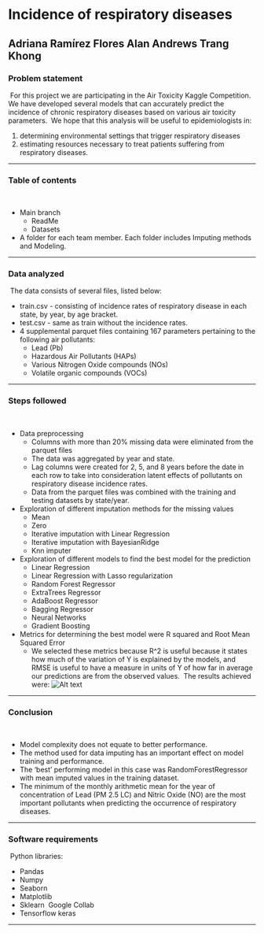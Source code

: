 # Incidence of respiratory diseases
**Adriana Ramírez Flores**
**Alan Andrews**
**Trang Khong**
​
---
### Problem statement
​
For this project we are participating in the Air Toxicity Kaggle Competition. 
​
We have developed several models that can accurately predict the incidence of chronic respiratory diseases based on various air toxicity parameters.
​
We hope that this analysis will be useful to epidemiologists in:
 1) determining environmental settings that trigger respiratory diseases 
 2) estimating resources necessary to treat patients suffering from respiratory diseases.
​
​
---
### Table of contents
​
- Main branch
    - ReadMe
    - Datasets
​
- A folder for each team member. Each folder includes Imputing methods and Modeling.
​
​
---
### Data analyzed
​
The data consists of several files, listed below:
- train.csv - consisting of incidence rates of respiratory disease in each state, by year, by age bracket.
- test.csv - same as train without the incidence rates.
- 4 supplemental parquet files containing 167 parameters pertaining to the following air pollutants:
    - Lead (Pb)  
    - Hazardous Air Pollutants (HAPs) 
    - Various Nitrogen Oxide compounds (NOs)
    - Volatile organic compounds (VOCs)
​
​
---
### Steps followed
​
- Data preprocessing
    - Columns with more than 20% missing data were eliminated from the parquet files
    - The data was aggregated by year and state.
    - Lag columns were created for 2, 5, and 8 years before the date in each row to take into consideration latent effects of pollutants on respiratory disease incidence rates.
    - Data from the parquet files was combined with the training and testing datasets by state/year.
​
- Exploration of different imputation methods for the missing values
    - Mean
    - Zero
    - Iterative imputation with Linear Regression
    - Iterative imputation with BayesianRidge
    - Knn imputer
​
- Exploration of different models to find the best model for the prediction
    - Linear Regression
    - Linear Regression with Lasso regularization
    - Random Forest Regressor
    - ExtraTrees Regressor
    - AdaBoost Regressor
    - Bagging Regressor
    - Neural Networks 
    - Gradient Boosting
​
- Metrics for determining the best model were R squared and Root Mean Squared Error
    - We selected these metrics because R^2 is useful because it states how much of the variation of Y is explained by the models, and RMSE is useful to have a measure in units of Y of how far in average our predictions are from the observed values.
​
The results achieved were:
![Alt text](image.png)
---
### Conclusion
​
- Model complexity does not equate to better performance.
- The method used for data imputing has an important effect on model training and performance. 
- The ‘best’ performing model in this case was RandomForestRegressor with mean imputed values in the training dataset.
- The minimum of the monthly arithmetic mean for the year of concentration of Lead (PM 2.5 LC) and Nitric Oxide (NO) are the most important pollutants when predicting the occurrence of respiratory diseases.
​
​
---
### Software requirements
​
Python libraries:
- Pandas
- Numpy
- Seaborn
- Matplotlib
- Sklearn
​
Google Collab
- Tensorflow keras
​
---